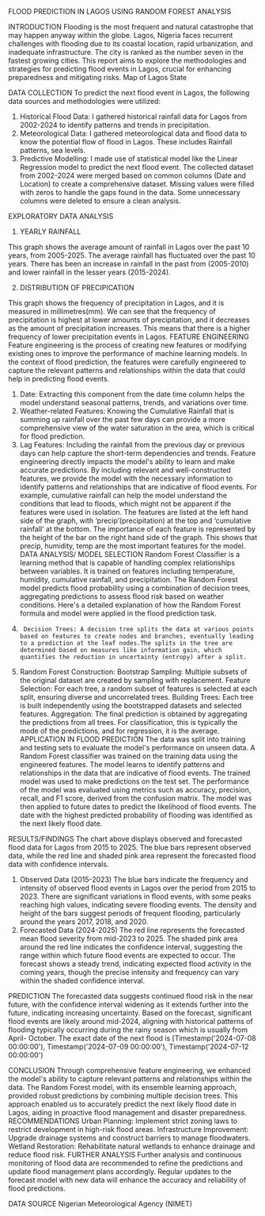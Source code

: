 FLOOD PREDICTION IN LAGOS USING RANDOM FOREST ANALYSIS

INTRODUCTION
Flooding is the most frequent and natural catastrophe that may happen anyway within the globe. Lagos, Nigeria faces recurrent challenges with flooding due to its coastal location, rapid urbanization, and inadequate infrastructure. The city is ranked as the number seven in the fastest growing cities. This report aims to explore the methodologies and strategies for predicting flood events in Lagos, crucial for enhancing preparedness and mitigating risks.
Map of Lagos State
 
DATA COLLECTION
To predict the next flood event in Lagos, the following data sources and methodologies were utilized:
1.	Historical Flood Data: I gathered historical rainfall data for Lagos from 2002-2024 to identify patterns and trends in precipitation.
2.	Meteorological Data: I gathered meteorological data and flood data to know the potential flow of flood in Lagos. These includes Rainfall patterns, sea levels.
3.	Predictive Modelling: I made use of statistical model like the Linear Regression model to predict the next flood event.
The collected dataset from 2002-2024 were merged based on common columns (Date and Location) to create a comprehensive dataset. Missing values were filled with zeros to handle the gaps found in the data. Some unnecessary columns were deleted to ensure a clean analysis.  
 
EXPLORATORY DATA ANALYSIS

1.	YEARLY RAINFALL

This graph shows the average amount of rainfall in Lagos over the past 10 years, from 2005-2025. The average rainfall has fluctuated over the past 10 years. There has been an increase in rainfall in the past from (2005-2010) and lower rainfall in the lesser years (2015-2024).

2.	DISTRIBUTION OF PRECIPICATION

This graph shows the frequency of precipitation in Lagos, and it is measured in millimetres(mm). We can see that the frequency of precipitation is highest at lower amounts of precipitation, and it decreases as the amount of precipitation increases. This means that there is a higher frequency of lower precipitation events in Lagos.
FEATURE ENGINEERING
Feature engineering is the process of creating new features or modifying existing ones to improve the performance of machine learning models. In the context of flood prediction, the features were carefully engineered to capture the relevant patterns and relationships within the data that could help in predicting flood events.
1. Date: Extracting this component from the date time column helps the model understand seasonal patterns, trends, and variations over time.
2. Weather-related Features: Knowing the Cumulative Rainfall that is summing up rainfall over the past few days can provide a more comprehensive view of the water saturation in the area, which is critical for flood prediction.
3. Lag Features: Including the rainfall from the previous day or previous days can help capture the short-term dependencies and trends.
Feature engineering directly impacts the model's ability to learn and make accurate predictions. By including relevant and well-constructed features, we provide the model with the necessary information to identify patterns and relationships that are indicative of flood events. For example, cumulative rainfall can help the model understand the conditions that lead to floods, which might not be apparent if the features were used in isolation.
The features are listed at the left hand side of the graph, with ‘precip’(precipitation) at the top and ‘cumulative rainfall’ at the bottom. The importance of each feature is represented by the height of the bar on the right hand side of the graph. This shows that precip, humidity, temp are the most important features for the model.
DATA ANALYSIS/ MODEL SELECTION
Random Forest Classifier is a learning method that is capable of handling complex relationships between variables. It is trained on features including temperature, humidity, cumulative rainfall, and precipitation. The Random Forest model predicts flood probability using a combination of decision trees, aggregating predictions to assess flood risk based on weather conditions. Here's a detailed explanation of how the Random Forest formula and model were applied in the flood prediction task.
1.  	Decision Trees: A decision tree splits the data at various points based on features to create nodes and branches, eventually leading to a prediction at the leaf nodes.The splits in the tree are determined based on measures like information gain, which quantifies the reduction in uncertainty (entropy) after a split.
2. Random Forest Construction:
Bootstrap Sampling: Multiple subsets of the original dataset are created by sampling with replacement.
Feature Selection: For each tree, a random subset of features is selected at each split, ensuring diverse and uncorrelated trees.
Building Trees: Each tree is built independently using the bootstrapped datasets and selected features.
Aggregation: The final prediction is obtained by aggregating the predictions from all trees. For classification, this is typically the mode of the predictions, and for regression, it is the average.
APPLICATION IN FLOOD PREDICTION
The data was split into training and testing sets to evaluate the model's performance on unseen data. A Random Forest classifier was trained on the training data using the engineered features. The model learns to identify patterns and relationships in the data that are indicative of flood events. The trained model was used to make predictions on the test set. The performance of the model was evaluated using metrics such as accuracy, precision, recall, and F1 score, derived from the confusion matrix. The model was then applied to future dates to predict the likelihood of flood events. The date with the highest predicted probability of flooding was identified as the next likely flood date.
 
 
 

RESULTS/FINDINGS
The chart above displays observed and forecasted flood data for Lagos from 2015 to 2025. The blue bars represent observed data, while the red line and shaded pink area represent the forecasted flood data with confidence intervals.
1.    Observed Data (2015-2023)
The blue bars indicate the
frequency and intensity of observed flood events in Lagos over the period from
2015 to 2023. There are significant variations in flood events, with
some peaks reaching high values, indicating severe flooding events. The density and height of the bars suggest periods of frequent flooding, particularly around the years 2017, 2018, and 2020.
2.    Forecasted Data (2024-2025)
The red line represents the
forecasted mean flood severity from mid-2023 to 2025. The shaded pink
area around the red line indicates the confidence interval, suggesting the
range within which future flood events are expected to occur. The forecast shows a steady trend, indicating expected flood activity in the coming years, though the precise intensity and frequency can vary within the shaded confidence interval.
 
PREDICTION
The forecasted data suggests continued flood risk in the near future, with the confidence interval widening as it extends further into the future, indicating increasing uncertainty. Based on the forecast, significant flood events are likely around mid-2024, aligning with historical patterns of flooding typically occurring during the rainy season which is usually from April- October. The exact date of the next flood is [Timestamp('2024-07-08 00:00:00'), Timestamp('2024-07-09 00:00:00'), Timestamp('2024-07-12 00:00:00')
 


CONCLUSION
Through comprehensive feature engineering, we enhanced the model's ability to capture relevant patterns and relationships within the data. The Random Forest model, with its ensemble learning approach, provided robust predictions by combining multiple decision trees. This approach enabled us to accurately predict the next likely flood date in Lagos, aiding in proactive flood management and disaster preparedness.
RECOMMENDATIONS
Urban Planning: Implement strict zoning laws to restrict development in high-risk flood areas.
Infrastructure Improvement: Upgrade drainage systems and construct barriers to manage floodwaters.
Wetland Restoration: Rehabilitate natural wetlands to enhance drainage and reduce flood risk.
FURTHER ANALYSIS
Further analysis and continuous monitoring of flood data are recommended to refine the predictions and update flood management plans accordingly. Regular updates to the forecast model with new data will enhance the accuracy and reliability of flood predictions.

DATA SOURCE
Nigerian Meteorological Agency (NIMET) 

